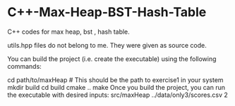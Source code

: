 # C++-Max-Heap-BST-Hash-Table
C++ codes for max heap, bst , hash table.

utils.hpp files do not belong to me. They were given as source code.

You can build the project (i.e. create the executable) using the following commands:

cd path/to/maxHeap # This should be the path to exercise1 in your system
mkdir build
cd build
cmake ..
make
Once you build the project, you can run the executable with desired inputs:
src/maxHeap ../data/only3/scores.csv 2
